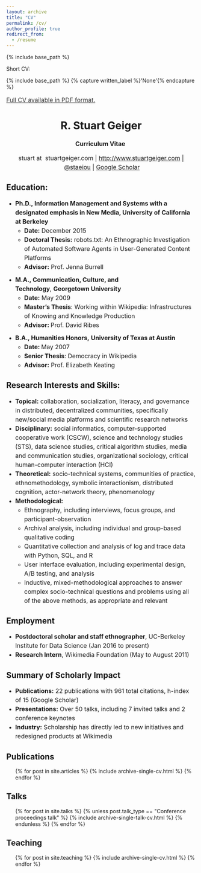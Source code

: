 ```yaml
---
layout: archive
title: "CV"
permalink: /cv/
author_profile: true
redirect_from:
  - /resume
---
```


{% include base_path %}






<p>Short CV:</p>


{% include base_path %}
{% capture written_label %}'None'{% endcapture %}

<a style="line-height: 1.5;" href="https://celis.github.io/files/cv.pdf"><span style="color: #333333;"><span style="font-size: medium;">Full CV available in PDF format.</span></span></a>
<h1 class="western" align="center"><b>R. Stuart Geiger</b></h1>
<p style="line-height: 1.5;" align="center"><span style="font-size: medium;"><b>Curriculum Vitae</b> </span></p>
<p style="line-height: 1.5;" align="center"><span style="font-size: medium;">stuart at  stuartgeiger.com | <a href="http://www.stuartgeiger.com/">http://www.stuartgeiger.com</a> | <a href="http://www.twitter.com/staeiou">@staeiou</a> | <a href="http://is.gd/geiger_cites">Google Scholar</a></span></p>

<h2 class="western">Education:</h2>
<ul style="line-height: 1.5; margin: 10px 0;">
 	<li><span style="font-size: medium;"><b>Ph.D., </b></span><strong><span style="font-size: medium;"><b>Information Management and Systems with a designated emphasis in New Media</b></span></strong><span style="font-size: medium;"><b>, University of California at Berkeley</b></span>
<ul>
 	<li><strong><span style="font-size: medium;"><b>Date:</b></span></strong><span style="font-size: medium;"> December 2015</span></li>
  <li><b><span style="font-size: medium;">Doctoral Thesis:</b></span><span style="font-size: medium;"> robots.txt: An Ethnographic Investigation of Automated Software Agents in User-Generated Content Platforms</span></li>
 	<li><span style="font-size: medium;"><b>Advisor:</b></span><span style="font-size: medium;"> Prof. Jenna Burrell</span></li>
</ul>
</li>
</ul>
<ul style="line-height: 1.5; margin: 10px 0;">
 	<li><span style="font-size: medium;"><b>M.A., Communication, Culture, and Technology</b>, <b>Georgetown University</b></span>
<ul>
 	<li><strong><span style="font-size: medium;"><b>Date:</b></span></strong><span style="font-size: medium;"> May 2009</span></li>
 	<li><span style="font-size: medium;"><b>Master’s Thesis</b>: Working within Wikipedia: Infrastructures of Knowing and Knowledge Production</li</span>
 	<li><span style="font-size: medium;"><b>Advisor: </b>Prof.</span><span style="font-size: medium;"> David Ribes</span></li>
</ul>
</li>
</ul>
<ul style="line-height: 1.5; margin: 10px 0;">
 	<li><span style="font-size: medium;"><b>B.A., Humanities Honors,</b> <b>University of Texas at Austin</b></span>
<ul>
 	<li><strong><span style="font-size: medium;"><b>Date: </b></span></strong><span style="font-size: medium;">May 2007</span></li>
  <li><span style="font-size: medium;"><b>Senior Thesis</b>: Democracy in Wikipedia</li></span>
 	<li><span style="font-size: medium;"><b>Advisor:</b></span><span style="font-size: medium;"> Prof. Elizabeth Keating</span></li>
</ul>
</li>
</ul>
<h2 class="western">Research Interests and Skills:</h2>
<ul style="line-height: 1.5; margin: 10px 0;">
 	<li><span style="font-size: medium;"><b>Topical:</b> collaboration, socialization, literacy, and governance in distributed, decentralized communities, specifically new/social media platforms and scientific research networks</span></li>
 	<li><span style="font-size: medium;"><b>Disciplinary:</b> social informatics, computer-supported cooperative work (CSCW), science and technology studies (STS), data science studies, critical algorithm studies, media and communication studies, organizational sociology, critical human-computer interaction (HCI)</span></li>
 	<li><span style="font-size: medium;"><b>Theoretical:</b> socio-technical systems, communities of practice, ethnomethodology, symbolic interactionism, distributed cognition, actor-network theory, phenomenology</span></li>
 	<li><span style="font-size: medium;"><b>Methodological:</b></span>
<ul>
 	<li><span style="font-size: medium;">Ethnography, including interviews, focus groups, and participant-observation</span></li>
 	<li><span style="font-size: medium;">Archival analysis, including individual and group-based qualitative coding</span></li>
 	<li><span style="font-size: medium;">Quantitative collection and analysis of log and trace data with Python, SQL, and R</span></li>
 	<li><span style="font-size: medium;">User interface evaluation, including experimental design, A/B testing, and analysis</span></li>
 	<li><span style="font-size: medium;">Inductive, mixed-methodological approaches to answer complex socio-technical questions and problems using all of the above methods, as appropriate and relevant</span></li>
</ul>
</li>
</ul>
<h2>Employment</h2>
<ul style="line-height: 1.5; margin: 10px 0;">
  <li><span style="font-size: medium;"><b>Postdoctoral scholar and staff ethnographer</b>, UC-Berkeley Institute for Data Science (Jan 2016 to present)</span></li>
  <li><span style="font-size: medium;"><b>Research Intern</b>, Wikimedia Foundation (May to August 2011)</span></li>
</ul>
<h2>Summary of Scholarly Impact</h2>
<ul style="line-height: 1.5; margin: 10px 0;">

  <li><span style="font-size: medium;"><b>Publications:</b> 22 publications with 961 total citations, h-index of 15 (Google Scholar)</li>
  <li><span style="font-size: medium;"><b>Presentations:</b> Over 50 talks, including 7 invited talks and 2 conference keynotes</li>
  <li><span style="font-size: medium;"><b>Industry:</b> Scholarship has directly led to new initiatives and redesigned products at Wikimedia</li>
</ul>
<h2>Publications</h2>
  <ul>{% for post in site.articles %}
    {% include archive-single-cv.html %}
  {% endfor %}</ul>

<h2>Talks</h2>
  <ul>{% for post in site.talks %}
    {% unless post.talk_type == "Conference proceedings talk" %}
      {% include archive-single-talk-cv.html %}
    {% endunless %}
  {% endfor %}</ul>

<h2>Teaching</h2>
  <ul>{% for post in site.teaching %}
    {% include archive-single-cv.html %}
  {% endfor %}</ul>




